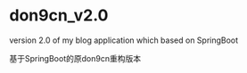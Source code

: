 # don9cn_v2.0
version 2.0 of my blog application which based on SpringBoot

基于SpringBoot的原don9cn重构版本
